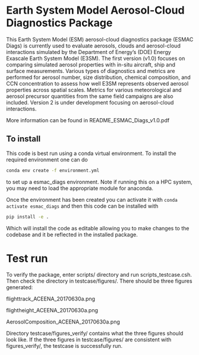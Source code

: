 
# Earth System Model Aerosol-Cloud Diagnostics Package

This Earth System Model (ESM) aerosol-cloud diagnostics package (ESMAC Diags) is currently used to evaluate aerosols, clouds and aerosol-cloud interactions simulated by the Department of Energy’s (DOE) Energy Exascale Earth System Model (E3SM). The first version (v1.0) focuses on comparing simulated aerosol properties with in-situ aircraft, ship and surface measurements. Various types of diagnostics and metrics are performed for aerosol number, size distribution, chemical composition, and CCN concentration to assess how well E3SM represents observed aerosol properties across spatial scales. Metrics for various meteorological and aerosol precursor quantities from the same field campaigns are also included. Version 2 is under development focusing on aerosol-cloud interactions.

More information can be found in README_ESMAC_Diags_v1.0.pdf

## To install
This code is best run using a conda virtual environment. To install the required environment one can do
```bash
conda env create -f environment.yml
```
to set up a esmac_diags environment. Note if running this on a HPC system, you may need to load the appropriate module for anaconda. 

Once the environment has been created you can activate it with ```conda activate esmac_diags``` and then this code can be installed with
```bash
pip install -e .
```
Which will install the code as editable allowing you to make changes to the codebase and it be reflected in the installed package. 


# Test run
To verify the package, enter scripts/ directory and run scripts_testcase.csh. Then check the directory in testcase/figures/. There should be three figures generated:

flighttrack_ACEENA_20170630a.png

flightheight_ACEENA_20170630a.png

AerosolComposition_ACEENA_20170630a.png

Directory testcase/figures_verify/ contains what the three figures should look like. If the three figures in testcase/figures/ are consistent with figures_verify/, the testcase is successfully run.


